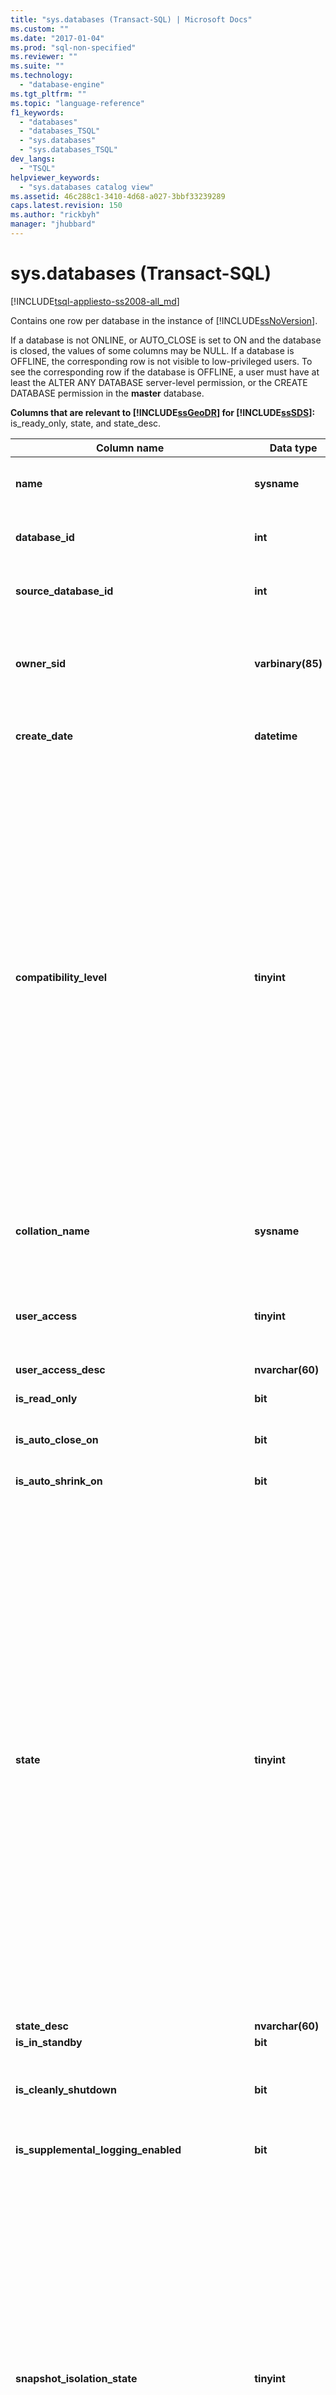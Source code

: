 ```yaml
---
title: "sys.databases (Transact-SQL) | Microsoft Docs"
ms.custom: ""
ms.date: "2017-01-04"
ms.prod: "sql-non-specified"
ms.reviewer: ""
ms.suite: ""
ms.technology: 
  - "database-engine"
ms.tgt_pltfrm: ""
ms.topic: "language-reference"
f1_keywords: 
  - "databases"
  - "databases_TSQL"
  - "sys.databases"
  - "sys.databases_TSQL"
dev_langs: 
  - "TSQL"
helpviewer_keywords: 
  - "sys.databases catalog view"
ms.assetid: 46c288c1-3410-4d68-a027-3bbf33239289
caps.latest.revision: 150
ms.author: "rickbyh"
manager: "jhubbard"
---
```

# sys.databases (Transact-SQL)
[!INCLUDE[tsql-appliesto-ss2008-all_md](../../../a9retired/includes/tsql-appliesto-ss2008-all-md.md)]

  Contains one row per database in the instance of [!INCLUDE[ssNoVersion](../../../a9notintoc/includes/ssnoversion-md.md)].  
  
 If a database is not ONLINE, or AUTO_CLOSE is set to ON and the database is closed, the values of some columns may be NULL. If a database is OFFLINE, the corresponding row is not visible to low-privileged users. To see the corresponding row if the database is OFFLINE, a user must have at least the ALTER ANY DATABASE server-level permission, or the CREATE DATABASE permission in the **master** database.  
  
 **Columns that are relevant to [!INCLUDE[ssGeoDR](../../../a9retired/includes/ssgeodr-md.md)] for [!INCLUDE[ssSDS](../../../a9retired/includes/sssds-md.md)]:** is_ready_only, state, and state_desc.  
  
|Column name|Data type|Description|  
|-----------------|---------------|-----------------|  
|**name**|**sysname**|Name of database, unique within an instance of [!INCLUDE[ssNoVersion](../../../a9notintoc/includes/ssnoversion-md.md)] or within a [!INCLUDE[ssSDSfull](../../../a9retired/includes/sssdsfull-md.md)] server.|  
|**database_id**|**int**|ID of the database, unique within an instance of [!INCLUDE[ssNoVersion](../../../a9notintoc/includes/ssnoversion-md.md)] or within a [!INCLUDE[ssSDSfull](../../../a9retired/includes/sssdsfull-md.md)] server.|  
|**source_database_id**|**int**|Non-NULL = ID of the source database of this database snapshot.<br /><br /> NULL = Not a database snapshot.|  
|**owner_sid**|**varbinary(85)**|SID (Security-Identifier) of the external owner of the database, as registered to the server. For information about who can own a database, see the **ALTER AUTHORIZATION for databases** section of [ALTER AUTHORIZATION](../../../t-sql/statements/alter-authorization-transact-sql.md).|  
|**create_date**|**datetime**|Date the database was created or renamed. For **tempdb**, this value changes every time the server restarts.|  
|**compatibility_level**|**tinyint**|Integer corresponding to the version of [!INCLUDE[ssNoVersion](../../../a9notintoc/includes/ssnoversion-md.md)] for which behavior is compatible:<br /><br /> **Value** &#124; **Applies to**<br /><br /> 70 &#124; [!INCLUDE[ssKatmai](../../../a9notintoc/includes/sskatmai-md.md)] through [!INCLUDE[ssKilimanjaro](../../../a9notintoc/includes/sskilimanjaro-md.md)]<br /><br /> 80 &#124;<br />                      [!INCLUDE[ssKatmai](../../../a9notintoc/includes/sskatmai-md.md)] through [!INCLUDE[ssKilimanjaro](../../../a9notintoc/includes/sskilimanjaro-md.md)]<br /><br /> 90 &#124;[!INCLUDE[ssKatmai](../../../a9notintoc/includes/sskatmai-md.md)] through [!INCLUDE[ssSQL11](../../../a9notintoc/includes/sssql11-md.md)]<br /><br /> 100 &#124;[!INCLUDE[ssKatmai](../../../a9notintoc/includes/sskatmai-md.md)] through [!INCLUDE[ssCurrent](../../../a9notintoc/includes/sscurrent-md.md)] and [!INCLUDE[ssSDSfull](../../../a9retired/includes/sssdsfull-md.md)]<br /><br /> 110 &#124; [!INCLUDE[ssSQL11](../../../a9notintoc/includes/sssql11-md.md)] through [!INCLUDE[ssCurrent](../../../a9notintoc/includes/sscurrent-md.md)] and [!INCLUDE[ssSDSfull](../../../a9retired/includes/sssdsfull-md.md)]<br /><br /> 120 &#124; <br />                      [!INCLUDE[ssSQL14](../../../a9notintoc/includes/sssql14-md.md)] through [!INCLUDE[ssCurrent](../../../a9notintoc/includes/sscurrent-md.md)] and [!INCLUDE[ssSDSfull](../../../a9retired/includes/sssdsfull-md.md)]<br /><br /> 130 &#124; <br />                      [!INCLUDE[ssSQL15](../../../a9notintoc/includes/sssql15-md.md)] through [!INCLUDE[ssCurrent](../../../a9notintoc/includes/sscurrent-md.md)]<br /><br /> NULL|  
|**collation_name**|**sysname**|Collation for the database. Acts as the default collation in the database.<br /><br /> NULL = Database is not online or AUTO_CLOSE is set to ON and the database is closed.|  
|**user_access**|**tinyint**|User-access setting:<br /><br /> 0 = MULTI_USER specified<br /><br /> 1 = SINGLE_USER specified<br /><br /> 2 = RESTRICTED_USER specified|  
|**user_access_desc**|**nvarchar(60)**|Description of user-access setting.|  
|**is_read_only**|**bit**|1 = Database is READ_ONLY<br /><br /> 0 = Database is READ_WRITE|  
|**is_auto_close_on**|**bit**|1 = AUTO_CLOSE is ON<br /><br /> 0 = AUTO_CLOSE is OFF|  
|**is_auto_shrink_on**|**bit**|1 = AUTO_SHRINK is ON<br /><br /> 0 = AUTO_SHRINK is OFF|  
|**state**|**tinyint**|**Value &#124; Applies to**<br /><br /> 0 = ONLINE &#124;<br /><br /> 1 = RESTORING &#124;<br /><br /> 2 = RECOVERING &#124; [!INCLUDE[ssKatmai](../../../a9notintoc/includes/sskatmai-md.md)] through [!INCLUDE[ssCurrent](../../../a9notintoc/includes/sscurrent-md.md)]<br /><br /> 3 = RECOVERY_PENDING &#124; [!INCLUDE[ssKatmai](../../../a9notintoc/includes/sskatmai-md.md)] through [!INCLUDE[ssCurrent](../../../a9notintoc/includes/sscurrent-md.md)]<br /><br /> 4 = SUSPECT &#124;<br /><br /> 5 = EMERGENCY &#124; [!INCLUDE[ssKatmai](../../../a9notintoc/includes/sskatmai-md.md)] through [!INCLUDE[ssCurrent](../../../a9notintoc/includes/sscurrent-md.md)]<br /><br /> 6 = OFFLINE &#124; [!INCLUDE[ssKatmai](../../../a9notintoc/includes/sskatmai-md.md)] through [!INCLUDE[ssCurrent](../../../a9notintoc/includes/sscurrent-md.md)]<br /><br /> 7 = COPYING &#124; [!INCLUDE[ssSDSfull](../../../a9retired/includes/sssdsfull-md.md)]<br /><br /> 10 = OFFLINE_SECONDARY &#124; [!INCLUDE[ssSDSfull](../../../a9retired/includes/sssdsfull-md.md)]<br /><br /> **Note:** A database that has just come online is not necessarily ready to accept connections. To identify when a database can accept connections, query the collation_name column of sys.databases or the Collation property of **DATABASEPROPERTYEX**. The database can accept connections when the database collation returns a non-null value. For Always On databases, query the database_state or database_state_desc columns of sys.dm_hadr_database_replica_states.|  
|**state_desc**|**nvarchar(60)**|Description of the database state.|  
|**is_in_standby**|**bit**|Database is read-only for restore log.|  
|**is_cleanly_shutdown**|**bit**|1 = Database shut down cleanly; no recovery required on startup<br /><br /> 0 = Database did not shut down cleanly; recovery is required on startup|  
|**is_supplemental_logging_enabled**|**bit**|1 = SUPPLEMENTAL_LOGGING is ON<br /><br /> 0 = SUPPLEMENTAL_LOGGING is OFF|  
|**snapshot_isolation_state**|**tinyint**|State of snapshot-isolation transactions being allowed, as set by the ALLOW_SNAPSHOT_ISOLATION option:<br /><br /> 0 = Snapshot isolation state is OFF (default). Snapshot isolation is disallowed.<br /><br /> 1 = Snapshot isolation state ON. Snapshot isolation is allowed.<br /><br /> 2 = Snapshot isolation state is in transition to OFF state. All transactions have their modifications versioned. Cannot start new transactions using snapshot isolation. The database remains in the transition to OFF state until all transactions that were active when ALTER DATABASE was run can be completed.<br /><br /> 3 = Snapshot isolation state is in transition to ON state. New transactions have their modifications versioned. Transactions cannot use snapshot isolation until the snapshot isolation state becomes 1 (ON). The database remains in the transition to ON state until all update transactions that were active when ALTER DATABASE was run can be completed.|  
|**snapshot_isolation_state_desc**|**nvarchar(60)**|Description of state of snapshot-isolation transactions being allowed, as set by the ALLOW_SNAPSHOT_ISOLATION option.|  
|**is_read_committed_snapshot_on**|**bit**|1 = READ_COMMITTED_SNAPSHOT option is ON. Read operations under the read-committed isolation level are based on snapshot scans and do not acquire locks.<br /><br /> 0 = READ_COMMITTED_SNAPSHOT option is OFF (default). Read operations under the read-committed isolation level use share locks.|  
|**recovery_model**|**tinyint**|Recovery model selected:<br /><br /> 1 = FULL<br /><br /> 2 = BULK_LOGGED<br /><br /> 3 = SIMPLE|  
|**recovery_model_desc**|**nvarchar(60)**|Description of recovery model selected.|  
|**page_verify_option**|**tinyint**|Setting of PAGE_VERIFY option:<br /><br /> 0 = NONE<br /><br /> 1 = TORN_PAGE_DETECTION<br /><br /> 2 = CHECKSUM|  
|**page_verify_option_desc**|**nvarchar(60)**|Description of PAGE_VERIFY option setting.|  
|**is_auto_create_stats_on**|**bit**|1 = AUTO_CREATE_STATISTICS is ON<br /><br /> 0 = AUTO_CREATE_STATISTICS is OFF|  
|**is_auto_create_stats_incremental_on**|**bit**|Indicates the default setting for the incremental option of auto stats.<br /><br /> 0 = auto create stats are non-incremental<br /><br /> 1 = auto create stats are incremental if possible<br /><br /> **Applies to**: [!INCLUDE[ssSQL14](../../../a9notintoc/includes/sssql14-md.md)] through [!INCLUDE[ssCurrent](../../../a9notintoc/includes/sscurrent-md.md)].|  
|**is_auto_update_stats_on**|**bit**|1 = AUTO_UPDATE_STATISTICS is ON<br /><br /> 0 = AUTO_UPDATE_STATISTICS is OFF|  
|**is_auto_update_stats_async_on**|**bit**|1 = AUTO_UPDATE_STATISTICS_ASYNC is ON<br /><br /> 0 = AUTO_UPDATE_STATISTICS_ASYNC is OFF|  
|**is_ansi_null_default_on**|**bit**|1 = ANSI_NULL_DEFAULT is ON<br /><br /> 0 = ANSI_NULL_DEFAULT is OFF|  
|**is_ansi_nulls_on**|**bit**|1 = ANSI_NULLS is ON<br /><br /> 0 = ANSI_NULLS is OFF|  
|**is_ansi_padding_on**|**bit**|1 = ANSI_PADDING is ON<br /><br /> 0 = ANSI_PADDING is OFF|  
|**is_ansi_warnings_on**|**bit**|1 = ANSI_WARNINGS is ON<br /><br /> 0 = ANSI_WARNINGS is OFF|  
|**is_arithabort_on**|**bit**|1 = ARITHABORT is ON<br /><br /> 0 = ARITHABORT is OFF|  
|**is_concat_null_yields_null_on**|**bit**|1 = CONCAT_NULL_YIELDS_NULL is ON<br /><br /> 0 = CONCAT_NULL_YIELDS_NULL is OFF|  
|**is_numeric_roundabort_on**|**bit**|1 = NUMERIC_ROUNDABORT is ON<br /><br /> 0 = NUMERIC_ROUNDABORT is OFF|  
|**is_quoted_identifier_on**|**bit**|1 = QUOTED_IDENTIFIER is ON<br /><br /> 0 = QUOTED_IDENTIFIER is OFF|  
|**is_recursive_triggers_on**|**bit**|1 = RECURSIVE_TRIGGERS is ON<br /><br /> 0 = RECURSIVE_TRIGGERS is OFF|  
|**is_cursor_close_on_commit_on**|**bit**|1 = CURSOR_CLOSE_ON_COMMIT is ON<br /><br /> 0 = CURSOR_CLOSE_ON_COMMIT is OFF|  
|**is_local_cursor_default**|**bit**|1 = CURSOR_DEFAULT is local<br /><br /> 0 = CURSOR_DEFAULT is global|  
|**is_fulltext_enabled**|**bit**|1 = Full-text is enabled for the database<br /><br /> 0 = Full-text is disabled for the database|  
|**is_trustworthy_on**|**bit**|1 = Database has been marked trustworthy<br /><br /> 0 = Database has not been marked trustworthy|  
|**is_db_chaining_on**|**bit**|1 = Cross-database ownership chaining is ON<br /><br /> 0 = Cross-database ownership chaining is OFF|  
|**is_parameterization_forced**|**bit**|1 = Parameterization is FORCED<br /><br /> 0 = Parameterization is SIMPLE|  
|**is_master_key_encrypted_by_server**|**bit**|1 = Database has an encrypted master key<br /><br /> 0 = Database does not have an encrypted master key|  
|**is_query_store_on**|**bit**|1 = The query store is enable for this database. Check [sys.database_query_store_options](../../../relational-databases/reference/system-catalog-views/sys.database-query-store-options-transact-sql.md) to view the query store status.<br /><br /> 0 = The query store is not enabled<br /><br /> **Applies to**: [!INCLUDE[ssNoVersion](../../../a9notintoc/includes/ssnoversion-md.md)] ([!INCLUDE[ssSQL15](../../../a9notintoc/includes/sssql15-md.md)] through [current version](http://go.microsoft.com/fwlink/p/?LinkId=299658)).|  
|**is_published**|**bit**|1 = Database is a publication database in a transactional or snapshot replication topology<br /><br /> 0 = Is not a publication database|  
|**is_subscribed**|**bit**|This column is not used. It will always return 0, regardless of the subscriber status of the database.|  
|**is_merge_published**|**bit**|1 = Database is a publication database in a merge replication topology<br /><br /> 0 = Is not a publication database in a merge replication topology|  
|**is_distributor**|**bit**|1 = Database is the distribution database for a replication topology<br /><br /> 0 = Is not the distribution database for a replication topology|  
|**is_sync_with_backup**|**bit**|1 = Database is marked for replication synchronization with backup<br /><br /> 0 = Is not marked for replication synchronization with backup|  
|**service_broker_guid**|**uniqueidentifier**|Identifier of the service broker for this database. Used as the **broker_instance** of the target in the routing table.|  
|**is_broker_enabled**|**bit**|1 = The broker in this database is currently sending and receiving messages.<br /><br /> 0 = All sent messages will stay on the transmission queue and received messages will not be put on queues in this database.<br /><br /> By default, restored or attached databases have the broker disabled. The exception to this is database mirroring where the broker is enabled after failover.|  
|**log_reuse_wait**|**tinyint**|Reuse of transaction log space is currently waiting on one of the following as of the last checkpoint. (For more detailed explanations of these values, see [The Transaction Log](../../../relational-databases/logs/the-transaction-log-sql-server.md).)<br /><br /> **Value** 0 = Nothing<br /><br /> **Applies to**<br /><br /> **Value** 1 = Checkpoint (When a database uses a recovery model and has a memory-optimized data filegroup, you should expect to see the log_reuse_wait column indicate checkpoint or xtp_checkpoint.)<br /><br /> **Applies to** [!INCLUDE[ssKatmai](../../../a9notintoc/includes/sskatmai-md.md)] through [!INCLUDE[ssCurrent](../../../a9notintoc/includes/sscurrent-md.md)]<br /><br /> **Value** 2 = Log Backup<br /><br /> **Applies to** [!INCLUDE[ssKatmai](../../../a9notintoc/includes/sskatmai-md.md)] through [!INCLUDE[ssCurrent](../../../a9notintoc/includes/sscurrent-md.md)]<br /><br /> **Value** 3 = Active backup or restore<br /><br /> **Applies to** [!INCLUDE[ssKatmai](../../../a9notintoc/includes/sskatmai-md.md)] through [!INCLUDE[ssCurrent](../../../a9notintoc/includes/sscurrent-md.md)]<br /><br /> **Value** 4 = Active transaction<br /><br /> **Applies to** [!INCLUDE[ssKatmai](../../../a9notintoc/includes/sskatmai-md.md)] through [!INCLUDE[ssCurrent](../../../a9notintoc/includes/sscurrent-md.md)]<br /><br /> **Value** 5 = Database mirroring<br /><br /> **Applies to** [!INCLUDE[ssKatmai](../../../a9notintoc/includes/sskatmai-md.md)] through [!INCLUDE[ssCurrent](../../../a9notintoc/includes/sscurrent-md.md)]<br /><br /> **Value** 6 = Replication<br /><br /> **Applies to** [!INCLUDE[ssKatmai](../../../a9notintoc/includes/sskatmai-md.md)] through [!INCLUDE[ssCurrent](../../../a9notintoc/includes/sscurrent-md.md)]<br /><br /> **Value** 7 = Database snapshot creation<br /><br /> **Applies to** [!INCLUDE[ssKatmai](../../../a9notintoc/includes/sskatmai-md.md)] through [!INCLUDE[ssCurrent](../../../a9notintoc/includes/sscurrent-md.md)]<br /><br /> **Value** 8 = Log scan<br /><br /> **Applies to**<br /><br /> **Value** 9 = An Always On Availability Groups secondary replica is applying transaction log records of this database to a corresponding secondary database.<br /><br /> **Applies to** [!INCLUDE[ssSQL11](../../../a9notintoc/includes/sssql11-md.md)] through [!INCLUDE[ssCurrent](../../../a9notintoc/includes/sscurrent-md.md)]. In earlier versions of SQL Server, 9 = Other (Transient).<br /><br /> **Value** 10 = For internal use only<br /><br /> **Applies to** [!INCLUDE[ssSQL11](../../../a9notintoc/includes/sssql11-md.md)] through [!INCLUDE[ssCurrent](../../../a9notintoc/includes/sscurrent-md.md)]<br /><br /> **Value** 11 = For internal use only<br /><br /> **Applies to** [!INCLUDE[ssSQL11](../../../a9notintoc/includes/sssql11-md.md)] through [!INCLUDE[ssCurrent](../../../a9notintoc/includes/sscurrent-md.md)]<br /><br /> **Value** 12 = For internal use only<br /><br /> **Applies to** [!INCLUDE[ssSQL11](../../../a9notintoc/includes/sssql11-md.md)] through [!INCLUDE[ssCurrent](../../../a9notintoc/includes/sscurrent-md.md)]<br /><br /> **Value** 13 = Oldest page<br /><br /> **Applies to** [!INCLUDE[ssSQL11](../../../a9notintoc/includes/sssql11-md.md)] through [!INCLUDE[ssCurrent](../../../a9notintoc/includes/sscurrent-md.md)]<br /><br /> **Value** 14 = Other<br /><br /> **Applies to** [!INCLUDE[ssSQL11](../../../a9notintoc/includes/sssql11-md.md)] through [!INCLUDE[ssCurrent](../../../a9notintoc/includes/sscurrent-md.md)]<br /><br /> **Value** 16 = XTP_CHECKPOINT (When a database uses a recovery model and has a memory-optimized data filegroup, you should expect to see the log_reuse_wait column indicate checkpoint or xtp_checkpoint.)<br /><br /> **Applies to** [!INCLUDE[ssSQL14](../../../a9notintoc/includes/sssql14-md.md)] through [!INCLUDE[ssCurrent](../../../a9notintoc/includes/sscurrent-md.md)]|  
|**log_reuse_wait_desc**|**nvarchar(60)**|Description of reuse of transaction log space is currently waiting on as of the last checkpoint.|  
|**is_date_correlation_on**|**bit**|1 = DATE_CORRELATION_OPTIMIZATION is ON<br /><br /> 0 = DATE_CORRELATION_OPTIMIZATION is OFF|  
|**is_cdc_enabled**|**bit**|1 = Database is enabled for change data capture. For more information, see [sys.sp_cdc_enable_db &#40;Transact-SQL&#41;](../../../relational-databases/reference/system-stored-procedures/sys.sp-cdc-enable-db-transact-sql.md).|  
|**is_encrypted**|**bit**|Indicates whether the database is encrypted (reflects the state last set by using the ALTER DATABASE SET ENCRYPTION clause). Can be one of the following values:<br /><br /> 1 = Encrypted<br /><br /> 0 = Not Encrypted<br /><br /> For more information about database encryption, see [Transparent Data Encryption &#40;TDE&#41;](../../../relational-databases/security/encryption/transparent-data-encryption-tde.md).<br /><br /> If the database is in the process of being decrypted, **is_encrypted** shows a value of 0. You can see the state of the encryption process by using the [sys.dm_database_encryption_keys](../../../relational-databases/reference/system-dynamic-management-views/sys.dm-database-encryption-keys-transact-sql.md) dynamic management view.|  
|**is_honor_broker_priority_on**|**bit**|Indicates whether the database honors conversation priorities (reflects the state last set by using the ALTER DATABASE SET HONOR_BROKER_PRIORITY clause). Can be one of the following values:<br /><br /> 1 = HONOR_BROKER_PRIORITY is ON<br /><br /> 0 = HONOR_BROKER_PRIORITY is OFF|  
|**replica_id**|**uniqueidentifier**|Unique identifier of the local [!INCLUDE[ssHADR](../../../a9notintoc/includes/sshadr-md.md)] availability replica of the availability group, if any, in which the database is participating.<br /><br /> NULL = database is not part of an availability replica of in availability group.<br /><br /> **Applies to**: [!INCLUDE[ssSQL11](../../../a9notintoc/includes/sssql11-md.md)] through [!INCLUDE[ssCurrent](../../../a9notintoc/includes/sscurrent-md.md)], [!INCLUDE[ssSDSfull](../../../a9retired/includes/sssdsfull-md.md)]|  
|**group_database_id**|**uniqueidentifier**|Unique identifier of the database within an Always On availability group, if any, in which the database is participating. **group_database_id** is the same for this database on the primary replica and on every secondary replica on which the database has been joined to the availability group.<br /><br /> NULL = database is not part of an availability replica in any availability group.<br /><br /> **Applies to**: [!INCLUDE[ssSQL11](../../../a9notintoc/includes/sssql11-md.md)] through [!INCLUDE[ssCurrent](../../../a9notintoc/includes/sscurrent-md.md)], [!INCLUDE[ssSDSfull](../../../a9retired/includes/sssdsfull-md.md)]|  
|**resource_pool_id**|**int**|The id of the resource pool that is mapped to this database. This resource pool controls total memory available to memory-optimized tables in this database.<br /><br /> **Applies to**: [!INCLUDE[ssSQL14](../../../a9notintoc/includes/sssql14-md.md)] through [!INCLUDE[ssCurrent](../../../a9notintoc/includes/sscurrent-md.md)]|  
|**default_language_lcid**|**smallint**|Indicates the local id (lcid) of the default language of a contained database.<br /><br /> **Note** Functions as the [Configure the default language Server Configuration Option](../../../database-engine/configure/windows/configure-the-default-language-server-configuration-option.md) of **sp_configure**. This value is **null** for a non-contained database.<br /><br /> **Applies to**: [!INCLUDE[ssSQL11](../../../a9notintoc/includes/sssql11-md.md)] through [!INCLUDE[ssCurrent](../../../a9notintoc/includes/sscurrent-md.md)], [!INCLUDE[ssSDSfull](../../../a9retired/includes/sssdsfull-md.md)]|  
|**default_language_name**|**nvarchar(128)**|Indicates the default language of a contained database.<br /><br /> This value is **null** for a non-contained database.<br /><br /> **Applies to**: [!INCLUDE[ssSQL11](../../../a9notintoc/includes/sssql11-md.md)] through [!INCLUDE[ssCurrent](../../../a9notintoc/includes/sscurrent-md.md)], [!INCLUDE[ssSDSfull](../../../a9retired/includes/sssdsfull-md.md)]|  
|**default_fulltext_language_lcid**|**int**|Indicates the local id (lcid) of the default fulltext language of the contained database.<br /><br /> **Note** Functions as the default [Configure the default full-text language Server Configuration Option](../../../database-engine/configure/windows/configure-the-default-full-text-language-server-configuration-option.md) of **sp_configure**. This value is **null** for a non-contained database.<br /><br /> **Applies to**: [!INCLUDE[ssSQL11](../../../a9notintoc/includes/sssql11-md.md)] through [!INCLUDE[ssCurrent](../../../a9notintoc/includes/sscurrent-md.md)], [!INCLUDE[ssSDSfull](../../../a9retired/includes/sssdsfull-md.md)]|  
|**default_fulltext_language_name**|**nvarchar(128)**|Indicates the default fulltext language of the contained database.<br /><br /> This value is **null** for a non-contained database.<br /><br /> **Applies to**: [!INCLUDE[ssSQL11](../../../a9notintoc/includes/sssql11-md.md)] through [!INCLUDE[ssCurrent](../../../a9notintoc/includes/sscurrent-md.md)], [!INCLUDE[ssSDSfull](../../../a9retired/includes/sssdsfull-md.md)]|  
|**is_nested_triggers_on**|**bit**|Indicates whether or not nested triggers are allowed in the contained database.<br /><br /> 0 = nested triggers are not allowed<br /><br /> 1 = nested triggers are allowed<br /><br /> **Note** Functions as the [Configure the nested triggers Server Configuration Option](../../../database-engine/configure/windows/configure-the-nested-triggers-server-configuration-option.md) of **sp_configure**. This value is **null** for a non-contained database. See [sys.configurations &#40;Transact-SQL&#41;](../../../relational-databases/reference/system-catalog-views/sys.configurations-transact-sql.md) for further information.<br /><br /> **Applies to**: [!INCLUDE[ssSQL11](../../../a9notintoc/includes/sssql11-md.md)] through [!INCLUDE[ssCurrent](../../../a9notintoc/includes/sscurrent-md.md)], [!INCLUDE[ssSDSfull](../../../a9retired/includes/sssdsfull-md.md)]|  
|**is_transform_noise_words_on**|**bit**|Indicates whether or noise words should be transformed in the contained database.<br /><br /> 0 = noise words should not be transformed.<br /><br /> 1 = noise words should be transformed.<br /><br /> **Note** Functions as the [transform noise words Server Configuration Option](../../../database-engine/configure/windows/transform-noise-words-server-configuration-option.md) of **sp_configure**. This value is **null** for a non-contained database. See [sys.configurations &#40;Transact-SQL&#41;](../../../relational-databases/reference/system-catalog-views/sys.configurations-transact-sql.md) for further information.<br /><br /> **Applies to**: [!INCLUDE[ssSQL11](../../../a9notintoc/includes/sssql11-md.md)] through [!INCLUDE[ssCurrent](../../../a9notintoc/includes/sscurrent-md.md)]|  
|**two_digit_year_cutoff**|**smallint**|Indicates a value of a number between 1753 and 9999 to represent the cutoff year for interpreting two-digit years as four-digit years.<br /><br /> **Note** Functions as the [Configure the two digit year cutoff Server Configuration Option](../../../database-engine/configure/windows/configure-the-two-digit-year-cutoff-server-configuration-option.md) of **sp_configure**. This value is **null** for a non-contained database. See [sys.configurations &#40;Transact-SQL&#41;](../../../relational-databases/reference/system-catalog-views/sys.configurations-transact-sql.md) for further information.<br /><br /> **Applies to**: [!INCLUDE[ssSQL11](../../../a9notintoc/includes/sssql11-md.md)] through [!INCLUDE[ssCurrent](../../../a9notintoc/includes/sscurrent-md.md)], [!INCLUDE[ssSDSfull](../../../a9retired/includes/sssdsfull-md.md)]|  
|**containment**|**tinyint not null**|Indicates the containment status of the database.<br /><br /> **Value &#124; Applies to**<br /><br /> 0 = database containment is off.<br /><br /> [!INCLUDE[ssSQL11](../../../a9notintoc/includes/sssql11-md.md)] through [!INCLUDE[ssCurrent](../../../a9notintoc/includes/sscurrent-md.md)], [!INCLUDE[ssSDSfull](../../../a9retired/includes/sssdsfull-md.md)]<br /><br /> 1 = database is in partial containment<br /><br /> [!INCLUDE[ssSQL11](../../../a9notintoc/includes/sssql11-md.md)] through [!INCLUDE[ssCurrent](../../../a9notintoc/includes/sscurrent-md.md)]|  
|**containment_desc**|**nvarchar(60) not null**|Indicates the containment status of the database.<br /><br /> NONE = legacy database (zero containment)<br /><br /> PARTIAL = partially contained database<br /><br /> **Applies to**: [!INCLUDE[ssSQL11](../../../a9notintoc/includes/sssql11-md.md)] through [!INCLUDE[ssCurrent](../../../a9notintoc/includes/sscurrent-md.md)], [!INCLUDE[ssSDSfull](../../../a9retired/includes/sssdsfull-md.md)]|  
|**target_recovery_time_in_seconds**|**int**|The estimated time to recover the database, in seconds. Nullable.<br /><br /> **Applies to**: [!INCLUDE[ssSQL11](../../../a9notintoc/includes/sssql11-md.md)] through [!INCLUDE[ssCurrent](../../../a9notintoc/includes/sscurrent-md.md)], [!INCLUDE[ssSDSfull](../../../a9retired/includes/sssdsfull-md.md)]|  
|**delayed_durability**|**int**|The delayed durability setting:<br /><br /> 0 = DISABLED<br /><br /> 1 = ALLOWED<br /><br /> 2 = FORCED<br /><br /> For more information, see [Control Transaction Durability](../../../relational-databases/logs/control-transaction-durability.md).<br /><br /> **Applies to**:  [!INCLUDE[ssSQL14](../../../a9notintoc/includes/sssql14-md.md)] through [!INCLUDE[ssCurrent](../../../a9notintoc/includes/sscurrent-md.md)], [!INCLUDE[ssSDSfull](../../../a9retired/includes/sssdsfull-md.md)].|  
|**delayed_durability_desc**|**nvarchar(60)**|The delayed durability setting:<br /><br /> DISABLED<br /><br /> ALLOWED<br /><br /> FORCED<br /><br /> **Applies to**: [!INCLUDE[ssSQL14](../../../a9notintoc/includes/sssql14-md.md)] through [!INCLUDE[ssCurrent](../../../a9notintoc/includes/sscurrent-md.md)], [!INCLUDE[ssSDSfull](../../../a9retired/includes/sssdsfull-md.md)].<br /><br /> **Applies to**: [!INCLUDE[ssSQL14](../../../a9notintoc/includes/sssql14-md.md)] through [!INCLUDE[ssCurrent](../../../a9notintoc/includes/sscurrent-md.md)].|  
|**is_memory_optimized_elevate_to_snapshot_on**|**bit**|Memory-optimized tables are accessed using SNAPSHOT isolation when the session setting TRANSACTION ISOLATION LEVEL is set to a lower isolation level, READ COMMITTED or READ UNCOMMITTED.<br /><br /> 1 = Minimum isolation level is SNAPSHOT.<br /><br /> 0 = Isolation level is not elevated.|  
|**is_federation_member**|**bit**|Indicates if the database is a member of a federation.<br /><br /> **Applies to**: [!INCLUDE[ssSDSfull](../../../a9retired/includes/sssdsfull-md.md)]|  
|**is_remote_data_archive_enabled**|**bit**|Indicates whether the database is stretched.<br /><br /> 0 = The database is not Stretch-enabled.<br /><br /> 1 = The database is Stretch-enabled.<br /><br /> **Applies to**: [!INCLUDE[ssSQL15](../../../a9notintoc/includes/sssql15-md.md)] through [!INCLUDE[ssCurrent](../../../a9notintoc/includes/sscurrent-md.md)]<br /><br /> For more information, see [Stretch Database](../../../sql-server/install/stretch-database.md).|  
|**is_mixed_page_allocation_on**|**bit**|Indicates whether tables and indexes in the database can allocate initial pages from mixed extents.<br /><br /> 0 = Tables and indexes in the database always allocate  initial pages from uniform extents.<br /><br /> 1 =  Tables and indexes in the database can allocate initial pages from mixed extents.<br /><br /> **Applies to**: [!INCLUDE[ssSQL15](../../../a9notintoc/includes/sssql15-md.md)] through [!INCLUDE[ssCurrent](../../../a9notintoc/includes/sscurrent-md.md)]<br /><br /> For more information, see the SET MIXED_PAGE_ALLOCATION option of [ALTER DATABASE SET Options &#40;Transact-SQL&#41;](../../../t-sql/statements/alter-database-transact-sql-set-options.md).|  
|**is_temporal_retention_enabled**|**bit**|Indicates whether temporal retention policy cleanup task is enabled.<br /><br /> **Applies to**: Azure SQL Database| 
  
## Permissions  
 If the caller of **sys.databases** is not the owner of the database and the database is not **master** or **tempdb**, the minimum permissions required to see the corresponding row are ALTER ANY DATABASE or VIEW ANY DATABASE server-level permission, or CREATE DATABASE permission in the **master** database. The database to which the caller is connected can always be viewed in **sys.databases**.  
  
> [!IMPORTANT]  
>  By default, the public role has the VIEW ANY DATABASE permission, allowing all logins to see database information. To block a login from the ability to detect a database, REVOKE the VIEW ANY DATABASE permission from public, or DENY the VIEW ANY DATABASE permission for individual logins.  
  
## [!INCLUDE[ssSDS](../../../a9retired/includes/sssds-md.md)] Remarks  
 In [!INCLUDE[ssSDS](../../../a9retired/includes/sssds-md.md)], this view is available in the **master** database and in user databases. In the **master** database, this view returns the information on the **master** database and all user databases on the server. In a user database, this view returns information only on the current database and the master database.  
  
 Use the **sys.databases** view in the **master** database of the [!INCLUDE[ssSDS](../../../a9retired/includes/sssds-md.md)] server where the new database is being created. After the database copy starts, you can query the **sys.databases** and the **sys.dm_database_copies** views from the **master** database of the destination server to retrieve more information about the copying progress.  
  
## Examples  
  
### A. Query the sys.databases view  
 The following example returns a few of the columns available in the **sys.databases** view.  
  
```  
SELECT name, user_access_desc, is_read_only, state_desc, recovery_model_desc  
FROM sys.databases;  
```  
  
### B. Check the copying status in [!INCLUDE[ssSDS](../../../a9retired/includes/sssds-md.md)]  
 The following example queries the **sys.databases** and **sys.dm_database_copies** views to return information about a database copy operation.  
  
||  
|-|  
|**Applies to**: [!INCLUDE[ssSDSfull](../../../a9retired/includes/sssdsfull-md.md)]|  
  
```  
-- Execute from the master database.  
SELECT a.name, a.state_desc, b.start_date, b.modify_date, b.percentage_complete  
FROM sys.databases AS a  
INNER JOIN sys.dm_database_copies AS b ON a.database_id = b.database_id  
WHERE a.state = 7;  
```  
### C. Check the temporal retention policy status in [!INCLUDE[ssSDS](../../../a9retired/includes/sssds-md.md)]  
 The following example queries the **sys.databases** to return information whether temporal retention cleanup task is enabled. Be aware that after restore operation temporal retention is **disabled** by default. Use ALTER DATABASE to enable it explicitly.
  
||  
|-|  
|**Applies to**: [!INCLUDE[ssSDSfull](../../../a9retired/includes/sssdsfull-md.md)]|  
  
```  
-- Execute from the master database.  
SELECT a.name, a.is_temporal_history_retention_enabled 
FROM sys.databases AS a;
```  
  
## See Also  
 [ALTER DATABASE &#40;Transact-SQL&#41;](../../../t-sql/statements/alter-database-transact-sql.md)   
 [sys.database_mirroring_witnesses &#40;Transact-SQL&#41;](../../../relational-databases/reference/system-catalog-views/database-mirroring-witness-catalog-views-sys.database-mirroring-witnesses.md)   
 [sys.database_recovery_status &#40;Transact-SQL&#41;](../../../relational-databases/reference/system-catalog-views/sys.database-recovery-status-transact-sql.md)   
 [Databases and Files Catalog Views &#40;Transact-SQL&#41;](../../../relational-databases/reference/system-catalog-views/databases-and-files-catalog-views-transact-sql.md)   
 [sys.dm_database_copies &#40;Azure SQL Database&#41;](../../../relational-databases/reference/system-dynamic-management-views/sys.dm-database-copies-azure-sql-database.md)  
  
  